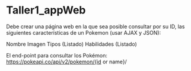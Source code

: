 # Taller1_appWeb

Debe crear una página web en la que sea posible consultar por su ID, las siguientes características de un Pokemon (usar AJAX y JSON):

Nombre
Imagen
Tipos (Listado)
Habilidades (Listado)


El end-point para consultar los Pokémon: https://pokeapi.co/api/v2/pokemon/{id or name}/

